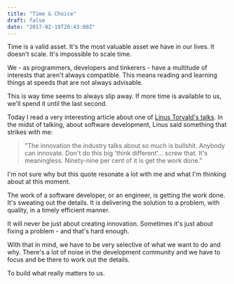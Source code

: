 ```yaml
---
title: "Time & Choice"
draft: false
date: "2017-02-19T20:43:00Z"
---
```


Time is a valid asset. It's the most valuable asset we have in our lives. It doesn't scale. It's impossible to scale time.

We - as programmers, developers and tinkerers - have a multitude of interests that aren't always compatible. This means reading and learning things at speeds that are not always advisable.

This is way time seems to always slip away. If more time is available to us, we'll spend it until the last second.

Today I read a very interesting article about one of [Linus Torvald's talks](https://www.theregister.co.uk/2017/02/15/think_different_shut_up_and_work_harder_says_linus_torvalds/). In the midst of talking, about software development, Linus said something that strikes with me:

> "The innovation the industry talks about so much is bullshit. Anybody can innovate. Don't do this big 'think different'... screw that. It's meaningless. Ninety-nine per cent of it is get the work done."

I'm not sure why but this quote resonate a lot with me and what I'm thinking about at this moment.

The work of a software developer, or an engineer, is getting the work done. It's sweating out the details. It is delivering the solution to a problem, with quality, in a timely efficient manner.

It will never be just about creating innovation. Sometimes it's just about fixing a problem - and that's hard enough.

With that in mind, we have to be very selective of what we want to do and why. There's a lot of noise in the development community and we have to focus and be there to work out the details.

To build what really matters to us.

